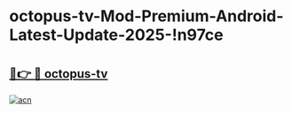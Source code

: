 # octopus-tv-Mod-Premium-Android-Latest-Update-2025-!n97ce

# <h2><a href="https://hjxetv.esa.edu.pl?title=octopus-tv&ref=n97ce">🔗👉 🔴 octopus-tv</a></h2>

[![acn](https://github.com/user-attachments/assets/0f9c940e-d8b0-45ae-aac7-cd30a18b3e1c)](https://hjxetv.esa.edu.pl?title=octopus-tv&ref=n97ce)

